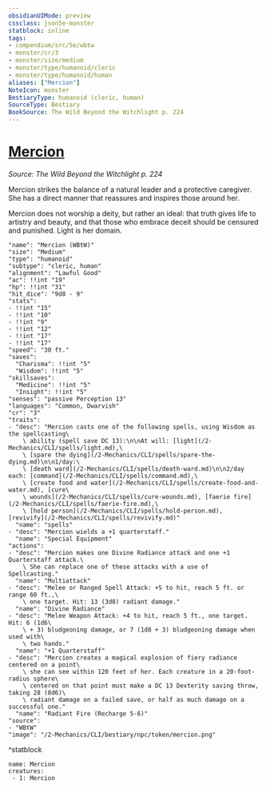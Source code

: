 ```yaml
---
obsidianUIMode: preview
cssclass: json5e-monster
statblock: inline
tags:
- compendium/src/5e/wbtw
- monster/cr/3
- monster/size/medium
- monster/type/humanoid/cleric
- monster/type/humanoid/human
aliases: ["Mercion"]
NoteIcon: monster
BestiaryType: humanoid (cleric, human)
SourceType: Bestiary
BookSource: The Wild Beyond the Witchlight p. 224
---
```

# [Mercion](2-Mechanics/CLI/bestiary/npc/mercion-wbtw.md)
*Source: The Wild Beyond the Witchlight p. 224*  

Mercion strikes the balance of a natural leader and a protective caregiver. She has a direct manner that reassures and inspires those around her.

Mercion does not worship a deity, but rather an ideal: that truth gives life to artistry and beauty, and that those who embrace deceit should be censured and punished. Light is her domain.

```statblock
"name": "Mercion (WBtW)"
"size": "Medium"
"type": "humanoid"
"subtype": "cleric, human"
"alignment": "Lawful Good"
"ac": !!int "19"
"hp": !!int "31"
"hit_dice": "9d8 - 9"
"stats":
- !!int "15"
- !!int "10"
- !!int "9"
- !!int "12"
- !!int "17"
- !!int "17"
"speed": "30 ft."
"saves":
  "Charisma": !!int "5"
  "Wisdom": !!int "5"
"skillsaves":
  "Medicine": !!int "5"
  "Insight": !!int "5"
"senses": "passive Perception 13"
"languages": "Common, Dwarvish"
"cr": "3"
"traits":
- "desc": "Mercion casts one of the following spells, using Wisdom as the spellcasting\
    \ ability (spell save DC 13):\n\nAt will: [light](/2-Mechanics/CLI/spells/light.md),\
    \ [spare the dying](/2-Mechanics/CLI/spells/spare-the-dying.md)\n\n1/day:\
    \ [death ward](/2-Mechanics/CLI/spells/death-ward.md)\n\n2/day each: [command](/2-Mechanics/CLI/spells/command.md),\
    \ [create food and water](/2-Mechanics/CLI/spells/create-food-and-water.md), [cure\
    \ wounds](/2-Mechanics/CLI/spells/cure-wounds.md), [faerie fire](/2-Mechanics/CLI/spells/faerie-fire.md),\
    \ [hold person](/2-Mechanics/CLI/spells/hold-person.md), [revivify](/2-Mechanics/CLI/spells/revivify.md)"
  "name": "spells"
- "desc": "Mercion wields a +1 quarterstaff."
  "name": "Special Equipment"
"actions":
- "desc": "Mercion makes one Divine Radiance attack and one +1 Quarterstaff attack.\
    \ She can replace one of these attacks with a use of Spellcasting."
  "name": "Multiattack"
- "desc": "Melee or Ranged Spell Attack: +5 to hit, reach 5 ft. or range 60 ft.,\
    \ one target. Hit: 13 (3d8) radiant damage."
  "name": "Divine Radiance"
- "desc": "Melee Weapon Attack: +4 to hit, reach 5 ft., one target. Hit: 6 (1d6\
    \ + 3) bludgeoning damage, or 7 (1d8 + 3) bludgeoning damage when used with\
    \ two hands."
  "name": "+1 Quarterstaff"
- "desc": "Mercion creates a magical explosion of fiery radiance centered on a point\
    \ she can see within 120 feet of her. Each creature in a 20-foot-radius sphere\
    \ centered on that point must make a DC 13 Dexterity saving throw, taking 28 (8d6)\
    \ radiant damage on a failed save, or half as much damage on a successful one."
  "name": "Radiant Fire (Recharge 5-6)"
"source":
- "WBtW"
"image": "/2-Mechanics/CLI/bestiary/npc/token/mercion.png"
```
^statblock

```encounter-table
name: Mercion
creatures:
 - 1: Mercion
```